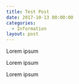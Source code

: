```yaml
---
title: Test Post
date: 2017-10-13 00:00:00
categories:
  - Information
layout: post
---
```



Lorem ipsum

Lorem ipsum

Lorem ipsum